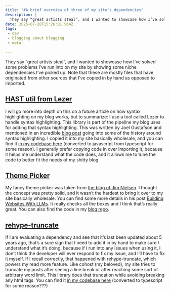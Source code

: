 ```yaml
---
title: "#A brief overview of three of my site's dependencies"
description: |
  They say “great artists steal”, and I wanted to showcase how I’ve solved some problems I’ve run into
date: 2025-07-28T15:26:01.964Z
tags: 
 - dev
 - blogging about blogging
 - meta

---
```


They say “great artists steal”, and I wanted to showcase how I’ve solved some problems I’ve run into on my site by showing some niche dependencies I’ve picked up. Note that these are mostly files that have originated from other sources that I’ve copied in by hand as opposed to imported.

## [HAST util from Lezer](https://github.com/joeltg/hast-util-from-lezer)

I will go more into depth on this on a future article on how syntax highlighting on my blog works, but to summarize: I use a tool called Lezer to handle syntax highlighting. This library is part of the pipeline my blog uses for adding that syntax highlighting. This was written by Joel Gustafson and mentioned in an incredible [blog post](https://joelgustafson.com/posts/2022-05-31/syntax-highlighting-on-the-web) going into some of the history around syntax highlighting. I copied it into my site basically wholesale, and you can find it [in my codebase here](https://github.com/qt-dork/ewie.online/blob/main/helpers/rehype-lezer/lezer-hast.js) (converted to javascript from typescript for some reason). I generally prefer copying code in over importing it, because it helps me understand what the code does, and it allows me to tune the code to better fit the needs of my shitty blog.

## [Theme Picker](https://github.com/jimniels/blog/blob/main/src/server/ThemePicker.js)

My fancy theme picker was taken from [the blog of Jim Nielsen](https://blog.jim-nielsen.com/menu/). I thought the concept was pretty solid, and it wasn’t the hardest to bring it over to my site basically wholesale. You can find some more details in his post [Building Websites With LLMs](https://blog.jim-nielsen.com/2025/lots-of-little-html-pages/). It really checks all the boxes and I think that’s really great. You can also find the code in my [blog repo](https://github.com/qt-dork/ewie.online/blob/main/src/_components/theme_picker/script.js).

## [rehype-truncate](https://github.com/luk707/rehype-truncate)

If I am evaluating a dependency and see that it’s last been updated about 5 years ago, that’s a sure sign that I need to add it in by hand to make sure I understand what it’s doing, because if I run into any issues when using it, I don’t think the developer will ever respond to fix my issue, and I’ll have to fix it myself. If I recall correctly, that happened with rehype-truncate, which powers my read more feature. Like cohost (my beloved), my site tries to truncate my posts after seeing a line break or after reaching some sort of arbitrary word limit. This library does that truncation while avoiding breaking any html tags. You can find it [in my codebase here](https://github.com/qt-dork/ewie.online/blob/main/helpers/truncate_html.ts) (converted to typescript for some reason???)